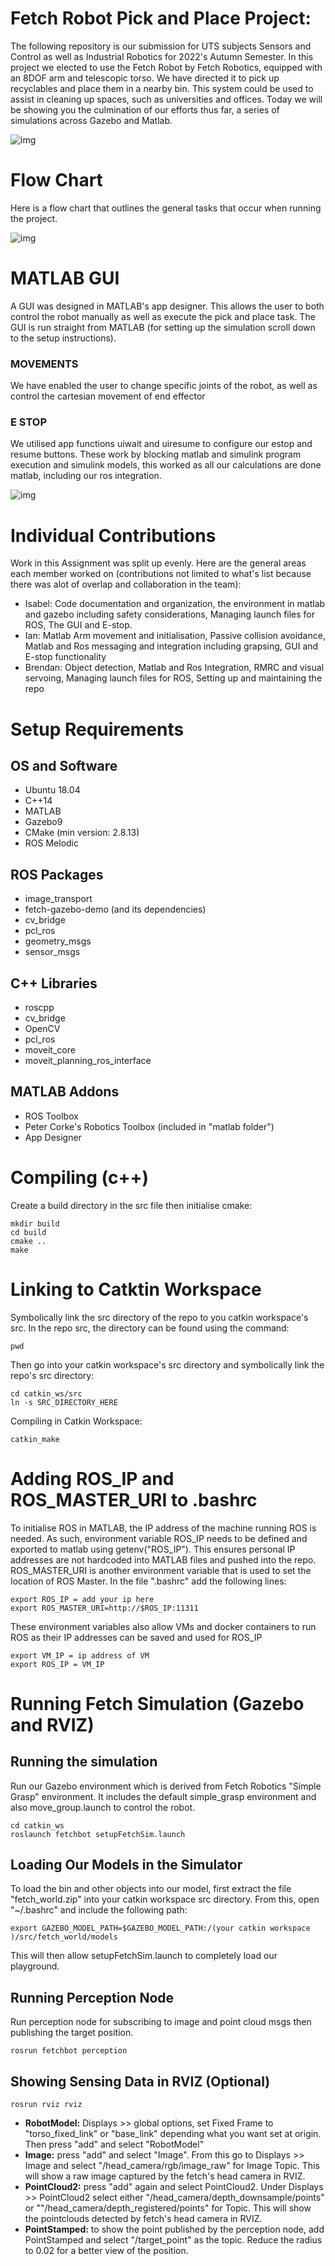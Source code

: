 # Fetch Robot Pick and Place Project:

The following repository is our submission for UTS subjects Sensors and Control as well as Industrial Robotics for 2022's Autumn Semester. In this project we elected to use the Fetch Robot by Fetch Robotics, equipped with an 8DOF arm and telescopic torso. We have directed it to pick up recyclables and place them in a nearby bin. This system could be used to assist in cleaning up spaces, such as universities and offices. Today we will be showing you the culmination of our efforts thus far, a series of simulations across Gazebo and Matlab.  

![img](https://lh6.googleusercontent.com/oz3sGUbr1UsGmOAKAA_17awlf5aBOxg6vUMtEBVMs-2eEEUuUXvY8Z-8VpuBpdYuvlPCr8MMbb-4PMYvEIodPFUe3G02sSx3os3cG4_UhHUWEFJmgAaQXQRFFzA8sseMt_9BOWsN2U_i7wexNTNyGA)

# Flow Chart

Here is a flow chart that outlines the general tasks that occur when running the project.

![img](https://lh3.googleusercontent.com/ysrTmkzfFoSg76YpBh3lylrSTyDiXnj5atGTr-AAmeGbVgV-0iKnBamyhk_0xiG7IJa4GEtDI1aZz3SCdSEk-ix_BMWnsSyjDqPtLlE4YzxTP2MIFyRT44tM4PPTY8rOVaPEdoJuC6xpfcOX4FVbUg)

# MATLAB GUI

A GUI was designed in MATLAB's app designer. This allows the user to both control the robot manually as well as execute the pick and place task. The GUI is run straight from MATLAB (for setting up the simulation scroll down to the setup instructions).

### MOVEMENTS

We have enabled the user to change specific joints of the robot, as well as control the cartesian movement of end effector

### E STOP

We utilised app functions uiwait and uiresume to configure our estop and resume buttons. These work by blocking matlab and simulink program execution and simulink models, this worked as all our calculations are done matlab, including our ros integration.

![img](https://lh4.googleusercontent.com/SzYnTQEeSk-YCetZgGCmyUnAGYRKOSmLf1OHDHQPveFqGERMT75UettML-UfR4b14R8DvnyiHxR5W4wWmzrnowIdQJ8ocvrKPNShFzoOeq70Qa-mb6ltInw-RVxfG9KFsE9CyYFcvhr0M6vY7JlE2w)

# Individual Contributions

Work in this Assignment was split up evenly. Here are the general areas each member worked on (contributions not limited to what's list because there was alot of overlap and collaboration in the team):

- Isabel: Code documentation and organization, the environment in matlab and gazebo including safety considerations, Managing launch files for ROS, The GUI and E-stop. 
- Ian: Matlab Arm movement and initialisation, Passive collision avoidance, Matlab and Ros messaging and integration including grapsing, GUI and E-stop functionality
- Brendan: Object detection, Matlab and Ros Integration, RMRC and visual servoing, Managing launch files for ROS, Setting up and maintaining the repo

# Setup Requirements

## OS and Software

- Ubuntu 18.04
- C++14
- MATLAB
- Gazebo9
- CMake (min version: 2.8.13)
- ROS Melodic

## ROS Packages

- image_transport
- fetch-gazebo-demo (and its dependencies)
- cv_bridge
- pcl_ros
- geometry_msgs
- sensor_msgs

## C++ Libraries

- roscpp
- cv_bridge
- OpenCV
- pcl_ros
- moveit_core
- moveit_planning_ros_interface

## MATLAB Addons

- ROS Toolbox
- Peter Corke's Robotics Toolbox (included in "matlab folder")
- App Designer

# Compiling (c++)

Create a build directory in the src file then initialise cmake:

```
mkdir build
cd build
cmake ..
make
```

# Linking to Catktin Workspace

Symbolically link the src directory of the repo to you catkin workspace's src. In the repo src, the directory can be found using the command:

```
pwd
```

Then go into your catkin workspace's src directory and symbolically link the repo's src directory:

```
cd catkin_ws/src
ln -s SRC_DIRECTORY_HERE
```

Compiling in Catkin Workspace:

```
catkin_make
```

# Adding ROS_IP and ROS_MASTER_URI to .bashrc

To initialise ROS in MATLAB, the IP address of the machine running ROS is needed. As such, environment variable ROS_IP needs to be defined and exported to matlab using getenv("ROS_IP"). This ensures personal IP addresses are not hardcoded into MATLAB files and pushed into the repo. ROS_MASTER_URI is another environment variable that is used to set the location of ROS Master. In the file ".bashrc" add the following lines:

```
export ROS_IP = add your ip here
export ROS_MASTER_URI=http://$ROS_IP:11311
```
These environment variables also allow VMs and docker containers to run ROS as their IP addresses can be saved and used for ROS_IP

```
export VM_IP = ip address of VM
export ROS_IP = VM_IP
```

# Running Fetch Simulation (Gazebo and RVIZ)

## Running the simulation

Run our Gazebo environment which is derived from Fetch Robotics "Simple Grasp" environment. It includes the default simple_grasp environment and also move_group.launch to control the robot.

``` 
cd catkin_ws
roslaunch fetchbot setupFetchSim.launch
```
## Loading Our Models in the Simulator

To load the bin and other objects into our model, first extract the file "fetch_world.zip" into your catkin workspace src directory. From this, open "~/.bashrc" and include the following path:

```
export GAZEBO_MODEL_PATH=$GAZEBO_MODEL_PATH:/(your catkin workspace )/src/fetch_world/models
```

This will then allow setupFetchSim.launch to completely load our playground.

## Running Perception Node

Run perception node for subscribing to image and point cloud msgs then publishing the target position.

```
rosrun fetchbot perception
```

## Showing Sensing Data in RVIZ (Optional)

```
rosrun rviz rviz
```

- **RobotModel:** Displays >> global options, set Fixed Frame to "torso_fixed_link" or "base_link" depending what you want set at origin. Then press "add" and select "RobotModel"
- **Image:** press "add" and select "Image". From this go to Displays >> Image and select "/head_camera/rgb/image_raw" for Image Topic. This will show a raw image captured by the fetch's head camera in RVIZ.
- **PointCloud2:** press "add" again and select PointCloud2. Under Displays >> PointCloud2 select either "/head_camera/depth_downsample/points" or ""/head_camera/depth_registered/points" for Topic. This will show the pointclouds detected by fetch's head camera in RVIZ.
- **PointStamped:** to show the point published by the perception node, add PointStamped and select "/target_point" as the topic. Reduce the radius to 0.02 for a better view of the position. 
